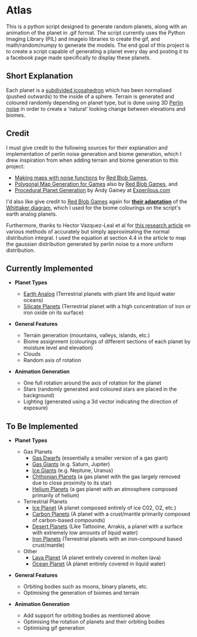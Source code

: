 # Atlas

This is a python script designed to generate random planets, along with an animation of the planet in .gif format. The script currently uses the Python Imaging Library (PIL) and imageio libraries to create the gif, and math/random/numpy to generate the models. The end goal of this project is to create a script capable of generating a planet every day and posting it to a facebook page made specifically to display these planets.

## Short Explanation
Each planet is a [subdivided icosahedron](https://en.wikipedia.org/wiki/Geodesic_grid) which has been normalised (pushed outwards) to the inside of a sphere. Terrain is generated and coloured randomly depending on planet type, but is done using 3D [Perlin noise](https://en.wikipedia.org/wiki/Perlin_noise) in order to create a 'natural' looking change between elevations and biomes.

## Credit
I must give credit to the following sources for their explanation and implementation of perlin noise generation and biome generation, which I drew inspiration from when adding terrain and biome generation to this project:
 - [Making maps with noise functions](http://www.redblobgames.com/maps/terrain-from-noise/) by [Red Blob Games](http://www.redblobgames.com/),
 - [Polygonal Map Generation for Games](http://www-cs-students.stanford.edu/~amitp/game-programming/polygon-map-generation/) also by [Red Blob Games](http://www.redblobgames.com/), and
 - [Procedural Planet Generation](http://experilous.com/1/blog/post/procedural-planet-generation) by Andy Gainey
at [Experilous.com](http://experilous.com/)

I'd also like give credit to [Red Blob Games](http://www.redblobgames.com/) again for **[their adaptation](http://www-cs-students.stanford.edu/~amitp/game-programming/polygon-map-generation/#biomes)** of the [Whittaker diagram](http://w3.marietta.edu/~biol/biomes/biome_main.htm), which I used for the biome colourings on the script's earth analog planets.

Furthermore, thanks to Hector Vazquez-Leal et al for [this research article](https://www.hindawi.com/journals/mpe/2012/124029/) on various methods of accurately but simply approximating the normal distribution integral. I used the equation at section 4.4 in the article to map the gaussian distribution generated by perlin noise to a more uniform distribution.

## Currently Implemented
 - **Planet Types**
     - [Earth Analog](https://en.wikipedia.org/wiki/Earth_analog) (Terrestrial planets with plant life and liquid water oceans)
     - [Silicate Planets](https://en.wikipedia.org/wiki/Terrestrial_planet#Types) (Terrestrial planet with a high concentration of iron or iron oxide on its surface)

 - **General Features**
     - Terrain generation (mountains, valleys, islands, etc.)
     - Biome assignment (colourings of different sections of each planet by moisture level and elevation)
     - Clouds
     - Random axis of rotation
     
 - **Animation Generation**
     - One full rotation around the axis of rotation for the planet
     - Stars (randomly generated and coloured stars are placed in the background)
     - Lighting (generated using a 3d vector indicating the direction of exposure)
     
## To Be Implemented
 - **Planet Types**
     - Gas Planets
         - [Gas Dwarfs](https://en.wikipedia.org/wiki/Gas_dwarf) (essentially a smaller version of a gas giant)
         - [Gas Giants](https://en.wikipedia.org/wiki/Gas_giant) (e.g. Saturn, Jupiter)
         - [Ice Giants](https://en.wikipedia.org/wiki/Ice_giant) (e.g. Neptune, Uranus)
         - [Chthonian Planets](https://en.wikipedia.org/wiki/Chthonian_planet) (a gas planet with the gas largely removed due to close proximity to its star)
         - [Helium Planets](https://en.wikipedia.org/wiki/Helium_planet) (a gas planet with an atmosphere composed primarily of helium)
     - Terrestrial Planets
         - [Ice Planet](https://en.wikipedia.org/wiki/Ice_planet) (A planet composed entirely of ice C02, O2, etc.)
         - [Carbon Planets](https://en.wikipedia.org/wiki/Carbon_planet) (A planet with a crust/mantle primarily composed of carbon-based compounds)
         - [Desert Planets](https://en.wikipedia.org/wiki/Desert_planet) (Like Tattooine, Arrakis, a planet with a surface with extremely low amounts of liquid water)
         - [Iron Planets](https://en.wikipedia.org/wiki/Iron_planet) (Terrestrial planets with an iron-compound based crust/mantle)
     - Other
         - [Lava Planet](https://en.wikipedia.org/wiki/Lava_planet) (A planet entirely covered in molten lava)
         - [Ocean Planet](https://en.wikipedia.org/wiki/Ocean_planet) (A planet entirely covered in liquid water)

 - **General Features**
     - Orbiting bodies such as moons, binary planets, etc.
     - Optimising the generation of biomes and terrain
     
 - **Animation Generation**
     - Add support for orbiting bodies as mentioned above
     - Optimising the rotation of planets and their orbiting bodies
     - Optimising gif generation
